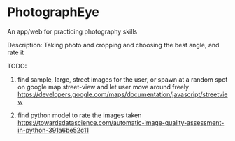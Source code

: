 # PhotographEye
An app/web for practicing photography skills


Description:
Taking photo and cropping and choosing the best angle, and rate it


TODO:

1. find sample, large, street images for the user, or spawn at a random spot on google map street-view and let user move around freely
https://developers.google.com/maps/documentation/javascript/streetview

2. find python model to rate the images taken
https://towardsdatascience.com/automatic-image-quality-assessment-in-python-391a6be52c11

